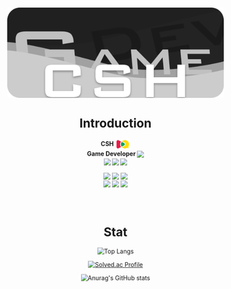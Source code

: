 <p align = "center">
  <img src = "https://github.com/csh4430/csh4430/blob/main/Image/Title.png">
</p>
<h1 align ="center">
  Introduction
</h1>
<p align="center">
  <b>
    CSH
    <img align = "center" src = "https://github.com/csh4430/csh4430/blob/main/Image/School_Logo.png" width = "35px">
    <br>
    Game Developer <img align = "center" src = "https://user-images.githubusercontent.com/77655535/219050209-6a6dc4aa-eb8d-4736-b0e9-6040c392ed74.png" width = "35px">
    <br>
    <img align = "center" src ="https://user-images.githubusercontent.com/77655535/216351362-be60ede3-06a9-4a6f-a3d4-c61df79237e2.png" width = "35px"> 
    <img align = "center" src ="https://user-images.githubusercontent.com/77655535/216352796-863867dc-8535-4570-bb7d-d7b1c8eeecd5.png" width = "35px"> 
    <img align = "center" src ="https://user-images.githubusercontent.com/77655535/216352957-8d291007-b2e4-43c2-8cf1-0b33404b7dc9.png" width = "35px">
    </b>
</p>

<p align="center">
  <img align ="center" src ="https://user-images.githubusercontent.com/77655535/216356762-fc68c751-d4b1-46a7-9193-b4eb7e15ea14.png" width ="30px"> 
  <img align ="center" src ="https://user-images.githubusercontent.com/77655535/216357213-1cc65c72-0445-4527-9890-ab20941de5b9.png" width="30px">
  <img align ="center" src ="https://user-images.githubusercontent.com/77655535/216357545-36cbeb2e-52cb-4409-9929-7c8c10ba40ba.png" width="30px">
   <br>
  <img align ="center" src ="https://user-images.githubusercontent.com/77655535/216358220-05c431a5-f603-4265-be54-d632ae7ff87e.png" width ="30px">
  <img align ="center" src ="https://upload.wikimedia.org/wikipedia/commons/thumb/3/3f/Git_icon.svg/97px-Git_icon.svg.png?20220905010122" width ="30px">
  <img align ="center" src ="https://upload.wikimedia.org/wikipedia/commons/a/af/Adobe_Photoshop_CC_icon.svg" width ="30px">
</p>

<br>
<br>

<h1 align ="center">
  Stat
</h1>
<span align ="center">

![Top Langs](https://github-readme-stats.vercel.app/api/top-langs/?username=csh4430&layout=compact&theme=dark)
  
[![Solved.ac Profile](http://mazassumnida.wtf/api/generate_badge?boj=snghun6889)](https://solved.ac/snghun6889)
  
![Anurag's GitHub stats](https://github-readme-stats.vercel.app/api?username=csh4430&show_icons=true&theme=dark)

</span>
